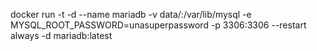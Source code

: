 docker run -t -d --name mariadb -v data/:/var/lib/mysql -e MYSQL_ROOT_PASSWORD=unasuperpassword -p 3306:3306 --restart always -d mariadb:latest
